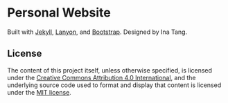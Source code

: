 # Personal Website

Built with [Jekyll](http://jekyllrb.com/), [Lanyon](https://github.com/poole/lanyon), and [Bootstrap](https://getbootstrap.com). Designed by Ina Tang.  


## License
The content of this project itself, unless otherwise specified, is licensed under the [Creative Commons Attribution 4.0 International](https://creativecommons.org/licenses/by/4.0/), and the underlying source code used to format and display that content is licensed under the [MIT license](https://github.com/I7T5/i7t5.github.io/blob/main/LICENSE).
